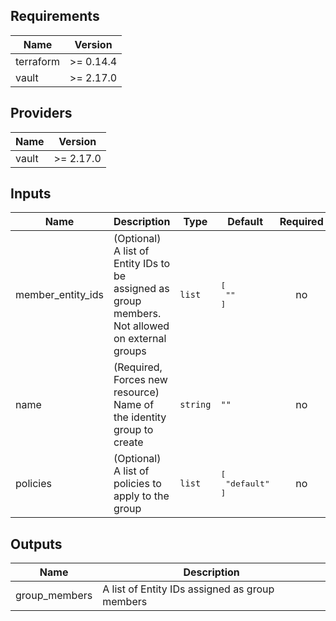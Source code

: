 ## Requirements

| Name | Version |
|------|---------|
| terraform | >= 0.14.4 |
| vault | >= 2.17.0 |

## Providers

| Name | Version |
|------|---------|
| vault | >= 2.17.0 |

## Inputs

| Name | Description | Type | Default | Required |
|------|-------------|------|---------|:--------:|
| member\_entity\_ids | (Optional) A list of Entity IDs to be assigned as group members. Not allowed on external groups | `list` | <pre>[<br>  ""<br>]</pre> | no |
| name | (Required, Forces new resource) Name of the identity group to create | `string` | `""` | no |
| policies | (Optional) A list of policies to apply to the group | `list` | <pre>[<br>  "default"<br>]</pre> | no |

## Outputs

| Name | Description |
|------|-------------|
| group\_members | A list of Entity IDs assigned as group members |

